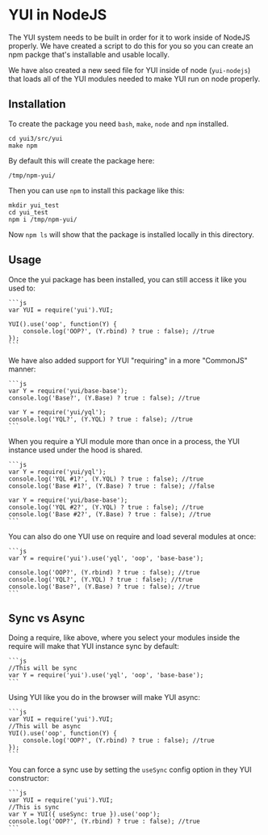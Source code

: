 YUI in NodeJS
=============

The YUI system needs to be built in order for it to work inside of NodeJS properly.
We have created a script to do this for you so you can create an npm packge that's
installable and usable locally.

We have also created a new seed file for YUI inside of node (`yui-nodejs`) that 
loads all of the YUI modules needed to make YUI run on node properly.

Installation
------------

To create the package you need `bash`, `make`, `node` and `npm` installed.

    cd yui3/src/yui
    make npm

By default this will create the package here:

    /tmp/npm-yui/

Then you can use `npm` to install this package like this:

    mkdir yui_test
    cd yui_test
    npm i /tmp/npm-yui/

Now `npm ls` will show that the package is installed locally in this directory.


Usage
-----

Once the yui package has been installed, you can still access it like you used to:

    ```js
    var YUI = require('yui').YUI;

    YUI().use('oop', function(Y) {
        console.log('OOP?', (Y.rbind) ? true : false); //true
    });
    ```

We have also added support for YUI "requiring" in a more "CommonJS" manner:

    ```js
    var Y = require('yui/base-base');
    console.log('Base?', (Y.Base) ? true : false); //true

    var Y = require('yui/yql');
    console.log('YQL?', (Y.YQL) ? true : false); //true
    ```

When you require a YUI module more than once in a process, the YUI instance
used under the hood is shared. 

    ```js
    var Y = require('yui/yql');
    console.log('YQL #1?', (Y.YQL) ? true : false); //true
    console.log('Base #1?', (Y.Base) ? true : false); //false

    var Y = require('yui/base-base');
    console.log('YQL #2?', (Y.YQL) ? true : false); //true
    console.log('Base #2?', (Y.Base) ? true : false); //true
    ```


You can also do one YUI use on require and load several modules at once:

    ```js
    var Y = require('yui').use('yql', 'oop', 'base-base');

    console.log('OOP?', (Y.rbind) ? true : false); //true
    console.log('YQL?', (Y.YQL) ? true : false); //true
    console.log('Base?', (Y.Base) ? true : false); //true
    ```

Sync vs Async
-------------

Doing a require, like above, where you select your modules inside the require will
make that YUI instance sync by default:

    ```js
    //This will be sync
    var Y = require('yui').use('yql', 'oop', 'base-base');
    ```

Using YUI like you do in the browser will make YUI async:

    ```js
    var YUI = require('yui').YUI;
    //This will be async
    YUI().use('oop', function(Y) {
        console.log('OOP?', (Y.rbind) ? true : false); //true
    });
    ```

You can force a sync use by setting the `useSync` config option in they YUI constructor:

    ```js
    var YUI = require('yui').YUI;
    //This is sync
    var Y = YUI({ useSync: true }).use('oop');
    console.log('OOP?', (Y.rbind) ? true : false); //true
    ```
